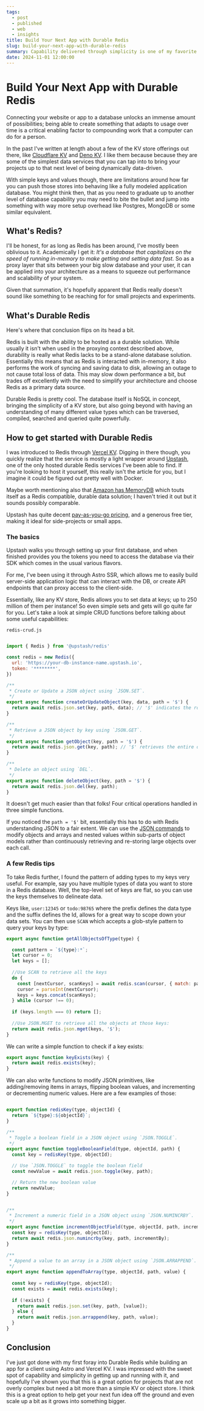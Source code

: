 ```yaml
---
tags: 
  - post
  - published
  - web
  - insights
title: Build Your Next App with Durable Redis
slug: build-your-next-app-with-durable-redis
summary: Capability delivered through simplicity is one of my favorite features of tech. Digging into using durable redis to power a web-application, I found that it hits a perfect sweet spot of being easy to work with and capable of storing and relating diverse application data.
date: 2024-11-01 12:00:00
---
```


# Build Your Next App with Durable Redis

Connecting your website or app to a database unlocks an immense amount of possibilities; being able to create something that adapts to usage over time is a critical enabling factor to compounding work that a computer can do for a person.

In the past I've written at length about a few of the KV store offerings out there, like [Cloudflare KV](/blog/building-a-like-button-with-cloudflare-workers/) and [Deno KV](/blog/fast-and-simple-apis-with-deno-kv/). I like them because because they are some of the simplest data services that you can tap into to bring your projects up to that next level of being dynamically data-driven.

With simple keys and values though, there are limitations around how far you can push those stores into behaving like a fully modeled application database. You might think then, that as you need to graduate up to another level of database capability you may need to bite the bullet and jump into something with way more setup overhead like Postgres, MongoDB or some similar equivalent.

## What's Redis?

I'll be honest, for as long as Redis has been around, I've mostly been oblivious to it. Academically I get it: *It's a database that capitalizes on the speed of running in-memory to make getting and setting data fast.* So as a proxy layer that sits between your big slow database and your user, it can be applied into your architecture as a means to squeeze out performance and scalability of your system.

Given that summation, it's hopefully apparent that Redis really doesn't sound like something to be reaching for for small projects and experiments.

## What's Durable Redis

Here's where that conclusion flips on its head a bit.

Redis is built with the ability to be hosted as a durable solution. While usually it isn't when used in the proxying context described above, durability is really what Redis lacks to be a stand-alone database solution. Essentially this means that as Redis is interacted with in-memory, it also performs the work of syncing and saving data to disk, allowing an outage to not cause total loss of data. This may slow down performance a bit, but trades off excellently with the need to simplify your architecture and choose Redis as a primary data source.

Durable Redis is pretty cool. The database itself is NoSQL in concept, bringing the simplicity of a KV store, but also going beyond with having an understanding of many different value types which can be traversed, compiled, searched and queried quite powerfully.

## How to get started with Durable Redis

I was introduced to Redis through [Vercel KV](https://vercel.com/docs/storage/vercel-kv). Digging in there though, you quickly realize that the service is mostly a light wrapper around [Upstash](https://upstash.com/), one of the only hosted durable Redis services I've been able to find. If you're looking to host it yourself, this really isn't the article for you, but I imagine it could be figured out pretty well with Docker.

Maybe worth mentioning also that [Amazon has MemoryDB](https://aws.amazon.com/memorydb/) which touts itself as a Redis compatible, durable data solution; I haven't tried it out but it sounds possibly comparable.

Upstash has quite decent [pay-as-you-go pricing](https://upstash.com/pricing), and a generous free tier, making it ideal for side-projects or small apps.

### The basics

Upstash walks you through setting up your first database, and when finished provides you the tokens you need to access the database via their SDK which comes in the usual various flavors.

For me, I've been using it through Astro SSR, which allows me to easily build server-side application logic that can interact with the DB, or create API endpoints that can proxy access to the client-side.

Essentially, like any KV store, Redis allows you to set data at keys; up to 250 million of them per instance! So even simple sets and gets will go quite far for you. Let's take a look at simple CRUD functions before talking about some useful capabilities:

`redis-crud.js`
```js

import { Redis } from '@upstash/redis'

const redis = new Redis({
  url: 'https://your-db-instance-name.upstash.io',
  token: '********',
})

/**
 * Create or Update a JSON object using `JSON.SET`.
 */
export async function createOrUpdateObject(key, data, path = '$') {
  return await redis.json.set(key, path, data); // '$' indicates the root path
}

/**
 * Retrieve a JSON object by key using `JSON.GET`.
 */
export async function getObject(key, path = '$') {
  return await redis.json.get(key, path); // '$' retrieves the entire object
}

/**
 * Delete an object using `DEL`.
 */
export async function deleteObject(key, path = '$') {
  return await redis.json.del(key, path);
}

```

It doesn't get much easier than that folks! Four critical operations handled in three simple functions.

If you noticed the `path = '$'` bit, essentially this has to do with Redis understanding JSON to a fair extent. We can use the [JSON commands](https://upstash.com/docs/redis/sdks/ts/commands/json/set) to modify objects and arrays and nested values within sub-parts of object models rather than continuously retrieving and re-storing large objects over each call.

### A few Redis tips

To take Redis further, I found the pattern of adding types to my keys very useful. For example, say you have multiple types of data you want to store in a Redis database. Well, the top-level set of keys are flat, so you can use the keys themselves to delineate data.

Keys like, `user:12345` or `todo:98765` where the prefix defines the data type and the suffix defines the Id, allows for a great way to scope down your data sets. You can then use `SCAN` which accepts a glob-style pattern to query your keys by type:

```js
export async function getAllObjectsOfType(type) {

  const pattern = `${type}:*`;
  let cursor = 0;
  let keys = [];
  
  //Use SCAN to retrieve all the keys
  do {
    const [nextCursor, scanKeys] = await redis.scan(cursor, { match: pattern });
    cursor = parseInt(nextCursor);
    keys = keys.concat(scanKeys);
  } while (cursor !== 0);
  
  if (keys.length === 0) return [];
  
  //Use JSON.MGET to retrieve all the objects at those keys:
  return await redis.json.mget(keys, '$');
}
```

We can write a simple function to check if a key exists:

```js
export async function keyExists(key) {
  return await redis.exists(key);
}
```

We can also write functions to modify JSON primitives, like adding/removing items in arrays, flipping boolean values, and incrementing or decrementing numeric values. Here are a few examples of those:

```js

export function redisKey(type, objectId) {
  return `${type}:${objectId}`;
}

/**
 * Toggle a boolean field in a JSON object using `JSON.TOGGLE`.
 */
export async function toggleBooleanField(type, objectId, path) {
  const key = redisKey(type, objectId);

  // Use `JSON.TOGGLE` to toggle the boolean field
  const newValue = await redis.json.toggle(key, path);

  // Return the new boolean value
  return newValue;
}


/**
 * Increment a numeric field in a JSON object using `JSON.NUMINCRBY`.
 */
export async function incrementObjectField(type, objectId, path, incrementBy) {
  const key = redisKey(type, objectId);
  return await redis.json.numincrby(key, path, incrementBy);
}

/**
 * Append a value to an array in a JSON object using `JSON.ARRAPPEND`.
 */
export async function appendToArray(type, objectId, path, value) {
  
  const key = redisKey(type, objectId);
  const exists = await redis.exists(key);
  
  if (!exists) {
    return await redis.json.set(key, path, [value]);
  } else {
    return await redis.json.arrappend(key, path, value);
  }
}

```

## Conclusion

I've just got done with my first foray into Durable Redis while building an app for a client using Astro and Vercel KV. I was impressed with the sweet spot of capability and simplicity in getting up and running with it, and hopefully I've shown you that this is a great option for projects that are not overly complex but need a bit more than a simple KV or object store. I think this is a great option to help get your next fun idea off the ground and even scale up a bit as it grows into something bigger.